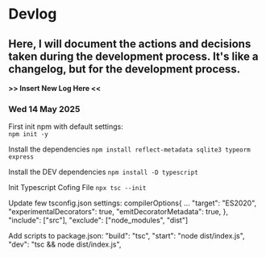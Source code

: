 # Devlog
## Here, I will document the actions and decisions taken during the development process. It's like a changelog, but for the development process.

**>> Insert New Log Here <<**

### Wed 14 May 2025

First init npm with default settings:  
`npm init -y`

Install the dependencies
`npm install reflect-metadata sqlite3 typeorm express`

Install the DEV dependencies
`npm install -D typescript`

Init Typescript Cofing File
`npx tsc --init`

Update few tsconfig.json settings:
compilerOptions{
  ...
  "target": "ES2020",
  "experimentalDecorators": true,
  "emitDecoratorMetadata": true,
},
"include": ["src"],
"exclude": ["node_modules", "dist"]

Add scripts to package.json:
"build": "tsc",
"start": "node dist/index.js",
"dev": "tsc && node dist/index.js",